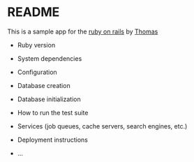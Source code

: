 # README

This is a sample app for the [ruby on rails]("https://github.com/tingluhk/h-app06/") by [Thomas]("https://github.com/tingluhk/")

* Ruby version

* System dependencies

* Configuration

* Database creation

* Database initialization

* How to run the test suite

* Services (job queues, cache servers, search engines, etc.)

* Deployment instructions

* ...
